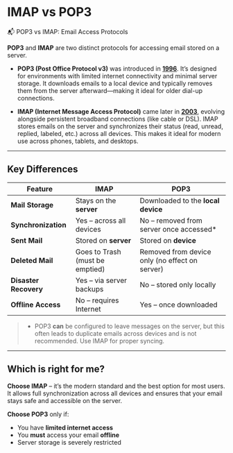 # IMAP vs POP3

📬 POP3 vs IMAP: Email Access Protocols

**POP3** and **IMAP** are two distinct protocols for accessing email stored on a server.

* **POP3 (Post Office Protocol v3)** was introduced in **[1996](https://www.ietf.org/rfc/rfc1939.txt)**. It’s designed for environments with limited internet connectivity and minimal server storage. It downloads emails to a local device and typically removes them from the server afterward—making it ideal for older dial-up connections.

* **IMAP (Internet Message Access Protocol)** came later in **[2003](https://datatracker.ietf.org/doc/html/rfc3501)**, evolving alongside persistent broadband connections (like cable or DSL). IMAP stores emails on the server and synchronizes their status (read, unread, replied, labeled, etc.) across all devices. This makes it ideal for modern use across phones, tablets, and desktops.

---

## Key Differences

| Feature               | **IMAP**                        | **POP3**                                       |
| --------------------- | ------------------------------- | ---------------------------------------------- |
| **Mail Storage**      | Stays on the **server**         | Downloaded to the **local device**             |
| **Synchronization**   | Yes – across all devices        | No – removed from server once accessed*       |
| **Sent Mail**         | Stored on **server**            | Stored on **device**                           |
| **Deleted Mail**      | Goes to Trash (must be emptied) | Removed from device only (no effect on server) |
| **Disaster Recovery** | Yes – via server backups        | No – stored only locally                       |
| **Offline Access**    | No – requires Internet          | Yes – once downloaded                          |

> * POP3 **can** be configured to leave messages on the server, but this often leads to duplicate emails across devices and is not recommended. Use IMAP for proper syncing.

---

## Which is right for me?

**Choose IMAP** – it’s the modern standard and the best option for most users. It allows full synchronization across all devices and ensures that your email stays safe and accessible on the server.

**Choose POP3** only if:

* You have **limited internet access**
* You **must** access your email **offline**
* Server storage is severely restricted
